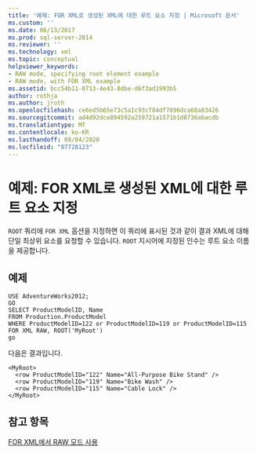 ```yaml
---
title: '예제: FOR XML로 생성된 XML에 대한 루트 요소 지정 | Microsoft 문서'
ms.custom: ''
ms.date: 06/13/2017
ms.prod: sql-server-2014
ms.reviewer: ''
ms.technology: xml
ms.topic: conceptual
helpviewer_keywords:
- RAW mode, specifying root element example
- RAW mode, with FOR XML example
ms.assetid: bcc54b11-0713-4e43-8dbe-d6f3ad1993b5
author: rothja
ms.author: jroth
ms.openlocfilehash: ce6ed5b65e73c5a1c93cf84df7096dca68a83426
ms.sourcegitcommit: ad4d92dce894592a259721a1571b1d8736abacdb
ms.translationtype: MT
ms.contentlocale: ko-KR
ms.lasthandoff: 08/04/2020
ms.locfileid: "87728123"
---
```

# <a name="example-specifying-a-root-element-for-the-xml-generated-by-for-xml"></a>예제: FOR XML로 생성된 XML에 대한 루트 요소 지정
  `ROOT` 쿼리에 `FOR XML` 옵션을 지정하면 이 쿼리에 표시된 것과 같이 결과 XML에 대해 단일 최상위 요소를 요청할 수 있습니다. `ROOT` 지시어에 지정된 인수는 루트 요소 이름을 제공합니다.  
  
## <a name="example"></a>예제  
  
```  
USE AdventureWorks2012;  
GO  
SELECT ProductModelID, Name   
FROM Production.ProductModel  
WHERE ProductModelID=122 or ProductModelID=119 or ProductModelID=115  
FOR XML RAW, ROOT('MyRoot')  
go  
```  
  
 다음은 결과입니다.  
  
```  
<MyRoot>  
  <row ProductModelID="122" Name="All-Purpose Bike Stand" />  
  <row ProductModelID="119" Name="Bike Wash" />  
  <row ProductModelID="115" Name="Cable Lock" />  
</MyRoot>  
```  
  
## <a name="see-also"></a>참고 항목  
 [FOR XML에서 RAW 모드 사용](use-raw-mode-with-for-xml.md)  
  
  

